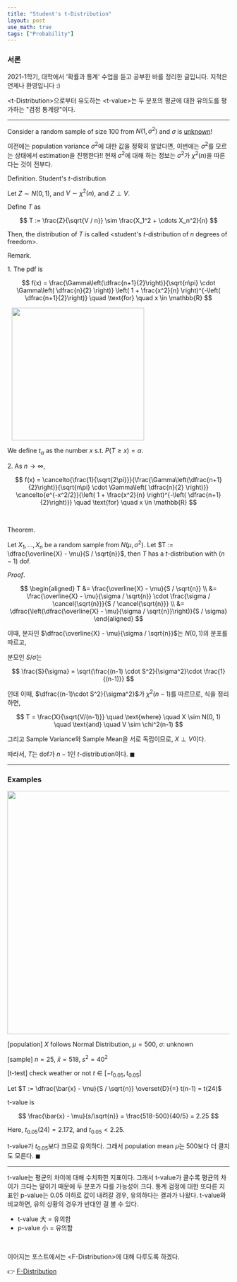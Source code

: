 ```yaml
---
title: "Student's t-Distribution"
layout: post
use_math: true
tags: ["Probability"]
---
```


### 서론
2021-1학기, 대학에서 '확률과 통계' 수업을 듣고 공부한 바를 정리한 글입니다. 지적은 언제나 환영입니다 :)

\<t-Distribution\>으로부터 유도하는 \<t-value\>는 두 분포의 평균에 대한 유의도를 평가하는 "검정 통계량"이다.

<hr/>

Consider a random sample of size 100 from $N(1, \sigma^2)$ and $\sigma$ is <u>unknown</u>!

이전에는 population variance $\sigma^2$에 대한 값을 정확히 알았다면, 이번에는 $\sigma^2$를 모르는 상태에서 estimation을 진행한다!! 현재 $\sigma^2$에 대해 하는 정보는 $\sigma^2$가 $\chi^2(n)$을 따른다는 것이 전부다.

<span class="statement-title">Definition.</span> Student's $t$-distribution<br>

Let $Z \sim N(0, 1)$, and $V \sim \chi^2(n)$, and $Z \perp V$.

Define $T$ as

$$
T := \frac{Z}{\sqrt{V / n}} \sim \frac{X_1^2 + \cdots X_n^2}{n}
$$

Then, the distribution of $T$ is called \<student's $t$-distribution of $n$ degrees of freedom\>.

<span class="statement-title">Remark.</span><br>

1\. The pdf is 

$$
f(x) = \frac{\Gamma\left(\dfrac{n+1}{2}\right)}{\sqrt{n\pi} \cdot \Gamma\left( \dfrac{n}{2} \right)} \left( 1 + \frac{x^2}{n} \right)^{-\left( \dfrac{n+1}{2}\right)} \quad \text{for} \quad x \in \mathbb{R}
$$

<div class="img-wrapper" style="margin: 10px">
<img src="https://media.geeksforgeeks.org/wp-content/uploads/20200525113955/f126.png" height="300px">
</div>

We define $t_\alpha$ as the number $x$ s.t. $P(T \ge x) = \alpha$.


2\. As $n \rightarrow \infty$, 

$$
f(x) = \cancelto{\frac{1}{\sqrt{2\pi}}}{\frac{\Gamma\left(\dfrac{n+1}{2}\right)}{\sqrt{n\pi} \cdot \Gamma\left( \dfrac{n}{2} \right)}} \cancelto{e^{-x^2/2}}{\left( 1 + \frac{x^2}{n} \right)^{-\left( \dfrac{n+1}{2}\right)}} \quad \text{for} \quad x \in \mathbb{R}
$$

<br/>

<span class="statement-title">Theorem.</span><br>

Let $X_1, \dots, X_n$ be a random sample from $N(\mu, \sigma^2)$. Let $T := \dfrac{\overline{X} - \mu}{S / \sqrt{n}}$, then $T$ has a $t$-distribution with $(n-1)$ dof.

<span class="statement-title">*Proof*.</span><br>

<div class="math-statement" markdown="1">

$$
\begin{aligned}
T &= \frac{\overline{X} - \mu}{S / \sqrt{n}} \\
  &= \frac{\overline{X} - \mu}{\sigma / \sqrt{n}} \cdot \frac{\sigma / \cancel{\sqrt{n}}}{S / \cancel{\sqrt{n}}} \\
  &= \dfrac{\left(\dfrac{\overline{X} - \mu}{\sigma / \sqrt{n}}\right)}{S / \sigma}
\end{aligned}
$$

이때, 분자인 $\dfrac{\overline{X} - \mu}{\sigma / \sqrt{n}}$는 $N(0, 1)$의 분포를 따르고, 

분모인 $S / \sigma$는

$$
\frac{S}{\sigma} = \sqrt{\frac{(n-1) \cdot S^2}{\sigma^2}\cdot \frac{1}{(n-1)}}
$$

인데 이때, $\dfrac{(n-1)\cdot S^2}{\sigma^2}$가 $\chi^2(n-1)$를 따르므로, 식을 정리하면,

$$
T = \frac{X}{\sqrt{V/(n-1)}} \quad \text{where} \quad X \sim N(0, 1) \quad \text{and} \quad V \sim \chi^2(n-1)
$$

그리고 Sample Variance와 Sample Mean을 서로 독립이므로, $X \perp V$이다.

따라서, $T$는 dof가 $n-1$인 $t$-distribution이다. $\blacksquare$

</div>

<hr/>

### Examples

<div class="img-wrapper">
<img src= "{{"/images/probability-and-statistics/t-distribution-example-1.png" | relative_url }}" width=550>
</div>

<div class="math-statement" markdown="1">

[population] $X$ follows Normal Distribution, $\mu = 500$, $\sigma$: unknown

[sample] $n=25$, $\bar{x} = 518$, $s^2 = 40^2$

[t-test] check weather or not $t \in [-t_{0.05}, t_{0.05}]$

Let $T := \dfrac{\bar{x} - \mu}{S / \sqrt{n}} \overset{D}{=} t(n-1) = t(24)$

t-value is 

$$
\frac{\bar{x} - \mu}{s/\sqrt{n}} = \frac{518-500}{40/5} = 2.25
$$

Here, $t_{0.05}(24) = 2.172$, and $t_{0.05} < 2.25$.

t-value가 $t_{0.05}$보다 크므로 유의하다. 그래서 population mean $\mu$는 500보다 더 클지도 모른다. $\blacksquare$

</div>

<hr/>

t-value는 평균의 차이에 대해 수치화한 지표이다. 그래서 t-value가 클수록 평균의 차이가 크다는 말이기 때문에 두 분포가 다를 가능성이 크다. 통계 검정에 대한 또다른 지표인 p-value는 0.05 이하로 값이 내려갈 경우, 유의하다는 결과가 나왔다. t-value와 비교하면, 유의 상황의 경우가 반대인 걸 볼 수 있다.

- t-value 大 = 유의함
- p-value 小 = 유의함

<br/>

이어지는 포스트에서는 \<F-Distribution\>에 대해 다루도록 하겠다.

👉 [F-Distribution]()
